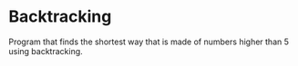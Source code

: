 # Backtracking
Program that finds the shortest way that is made of numbers higher than 5 using backtracking. 

